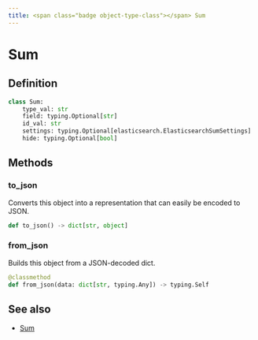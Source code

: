 ```yaml
---
title: <span class="badge object-type-class"></span> Sum
---
```

# <span class="badge object-type-class"></span> Sum

## Definition

```python
class Sum:
    type_val: str
    field: typing.Optional[str]
    id_val: str
    settings: typing.Optional[elasticsearch.ElasticsearchSumSettings]
    hide: typing.Optional[bool]
```
## Methods

### <span class="badge object-method"></span> to_json

Converts this object into a representation that can easily be encoded to JSON.

```python
def to_json() -> dict[str, object]
```

### <span class="badge object-method"></span> from_json

Builds this object from a JSON-decoded dict.

```python
@classmethod
def from_json(data: dict[str, typing.Any]) -> typing.Self
```

## See also

 * <span class="badge builder"></span> [Sum](./builder-Sum.md)
